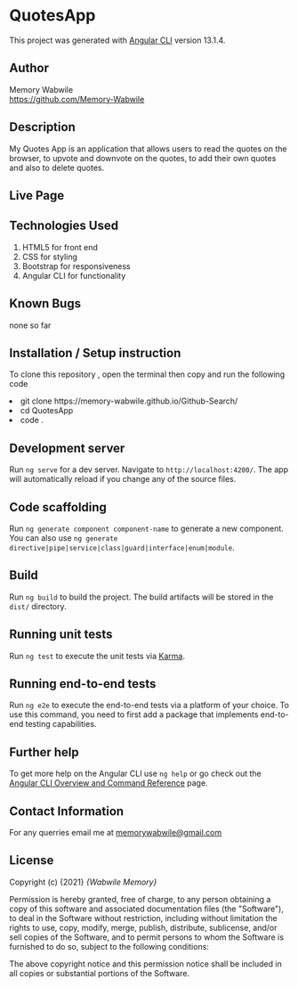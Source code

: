 # QuotesApp

This project was generated with [Angular CLI](https://github.com/angular/angular-cli) version 13.1.4.

## Author
Memory Wabwile<br>
 https://github.com/Memory-Wabwile

## Description
My Quotes App is an application that allows users to read the quotes on the browser, to upvote and downvote on the quotes, to add their own quotes and also to delete quotes.

## Live Page 




## Technologies Used

1. HTML5 for front end<br>
2. CSS for styling<br>
3. Bootstrap for responsiveness<br>
4. Angular CLI for functionality<br>


## Known Bugs
none so far

## Installation / Setup instruction
To clone this repository , open the terminal then copy and run the following code 
<li> git clone https://memory-wabwile.github.io/Github-Search/ </li>
<li> cd QuotesApp</li>
<li> code .</li>

## Development server

Run `ng serve` for a dev server. Navigate to `http://localhost:4200/`. The app will automatically reload if you change any of the source files.

## Code scaffolding

Run `ng generate component component-name` to generate a new component. You can also use `ng generate directive|pipe|service|class|guard|interface|enum|module`.

## Build

Run `ng build` to build the project. The build artifacts will be stored in the `dist/` directory.

## Running unit tests

Run `ng test` to execute the unit tests via [Karma](https://karma-runner.github.io).

## Running end-to-end tests

Run `ng e2e` to execute the end-to-end tests via a platform of your choice. To use this command, you need to first add a package that implements end-to-end testing capabilities.

## Further help

To get more help on the Angular CLI use `ng help` or go check out the [Angular CLI Overview and Command Reference](https://angular.io/cli) page.

## Contact Information
For any querries email me at memorywabwile@gmail.com

## License
Copyright (c) {2021} *{Wabwile Memory}*

Permission is hereby granted, free of charge, to any person obtaining a copy
of this software and associated documentation files (the "Software"), to deal
in the Software without restriction, including without limitation the rights
to use, copy, modify, merge, publish, distribute, sublicense, and/or sell
copies of the Software, and to permit persons to whom the Software is
furnished to do so, subject to the following conditions:

The above copyright notice and this permission notice shall be included in all
copies or substantial portions of the Software.